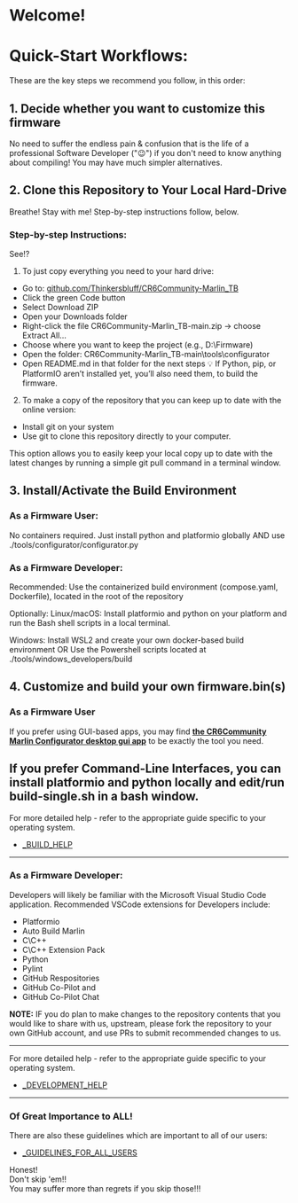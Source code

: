 
# Welcome!


# Quick-Start Workflows:
These are the key steps we recommend you follow, in this order:

## 1. Decide whether you want to customize this firmware
No need to suffer the endless pain & confusion that is the life of a professional Software Developer (":wink:") if you don't need to know anything about compiling!  You may have much simpler alternatives.

## 2. Clone this Repository to Your Local Hard-Drive
Breathe! 
Stay with me! 
Step-by-step instructions follow, below.


### Step-by-step Instructions:
See!?

1. To just copy everything you need to your hard drive:

- Go to: [github.com/Thinkersbluff/CR6Community-Marlin_TB](https://github.com/Thinkersbluff/CR6Community-Marlin_TB)
- Click the green Code button
- Select Download ZIP
- Open your Downloads folder
- Right-click the file CR6Community-Marlin_TB-main.zip → choose Extract All…
- Choose where you want to keep the project (e.g., D:\Firmware)
- Open the folder: CR6Community-Marlin_TB-main\tools\configurator
- Open README.md in that folder for the next steps
💡 If Python, pip, or PlatformIO aren’t installed yet, you’ll also need them, to build the firmware.

2. To make a copy of the repository that you can keep up to date with the online version:

 - Install git on your system
 - Use git to clone this repository directly to your computer. 

This option allows you to easily keep your local copy up to date with the latest changes by running a simple git pull command in a terminal window. 

## 3. Install/Activate the Build Environment
### As a Firmware User:
No containers required.
Just install python and platformio globally 
AND use ./tools/configurator/configurator.py

### As a Firmware Developer:
Recommended: Use the containerized build environment (compose.yaml, Dockerfile), located in the root of the repository

Optionally: 
Linux/macOS: Install platformio and python on your platform and run the Bash shell scripts in a local terminal.

Windows: Install WSL2 and create your own docker-based build environment 
OR Use the Powershell scripts located at ./tools/windows_developers/build

## 4. Customize and build your own firmware.bin(s)

### As a Firmware User
If you prefer using GUI-based apps, you may find [**the CR6Community Marlin Configurator desktop gui app**](https://github.com/Thinkersbluff/CR6Community-Marlin_TB/blob/main/tools/configurator) to be exactly the tool you need.

If you prefer Command-Line Interfaces, you can install platformio and python locally and edit/run build-single.sh in a bash window.
---

For more detailed help - refer to the appropriate guide specific to your operating system. 

- [_BUILD_HELP](_BUILD_HELP)

---

### As a Firmware Developer:
Developers will likely be familiar with the Microsoft Visual Studio Code application.
Recommended VSCode extensions for Developers include:
 - Platformio
 - Auto Build Marlin
 - C\C++
 - C\C++ Extension Pack
 - Python
 - Pylint
 - GitHub Respositories
 - GitHub Co-Pilot and 
 - GitHub Co-Pilot Chat


**NOTE:** IF you do plan to make changes to the repository contents that you would like to share with us, upstream, please fork the repository to your own GitHub account, and use PRs to submit recommended changes to us.

---

For more detailed help - refer to the appropriate guide specific to your operating system. 

- [_DEVELOPMENT_HELP](_DEVELOPMENT_HELP)

---

### Of Great Importance to ALL!

There are also these guidelines which are important to all of our users:

- [_GUIDELINES_FOR_ALL_USERS](_GUIDELINES_FOR_ALL_USERS)

Honest!  
Don't skip 'em!!  
You may suffer more than regrets if you skip those!!!
